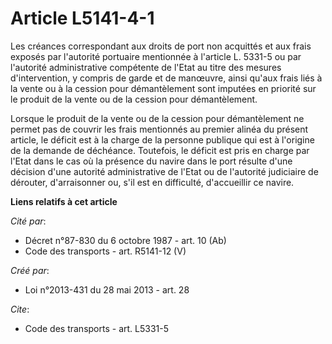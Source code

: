 # Article L5141-4-1

Les créances correspondant aux droits de port non acquittés et aux frais exposés par l'autorité portuaire mentionnée à
l'article L. 5331-5 ou par l'autorité administrative compétente de l'Etat au titre des mesures d'intervention, y compris de
garde et de manœuvre, ainsi qu'aux frais liés à la vente ou à la cession pour démantèlement sont imputées en priorité sur le
produit de la vente ou de la cession pour démantèlement. 

Lorsque le produit de la vente ou de la cession pour démantèlement ne permet pas de couvrir les frais mentionnés au premier
alinéa du présent article, le déficit est à la charge de la personne publique qui est à l'origine de la demande de déchéance.
Toutefois, le déficit est pris en charge par l'Etat dans le cas où la présence du navire dans le port résulte d'une décision
d'une autorité administrative de l'Etat ou de l'autorité judiciaire de dérouter, d'arraisonner ou, s'il est en difficulté,
d'accueillir ce navire.

**Liens relatifs à cet article**

_Cité par_:

  - Décret n°87-830 du 6 octobre 1987 - art. 10 (Ab)
  - Code des transports - art. R5141-12 (V)

_Créé par_:

  - Loi n°2013-431 du 28 mai 2013 - art. 28

_Cite_:

  - Code des transports - art. L5331-5
